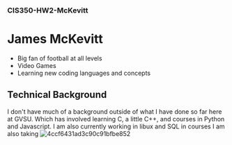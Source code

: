 ### CIS350-HW2-McKevitt

# James McKevitt
* Big fan of football at all levels
* Video Games
* Learning new coding languages and concepts

## Technical Background
I don't have much of a background outside of what I have done so far here at GVSU. Which has involved learning C, a little C++, and courses in Python and Javascript. I am also currently working in libux and SQL in courses I am also taking
![4ccf6431ad3c90c91bfbe852](https://github.com/jemckevitt/CIS350-HW2-McKevitt/assets/143433299/a04aba8e-6f91-4060-8c5e-bc86c296e73d)
